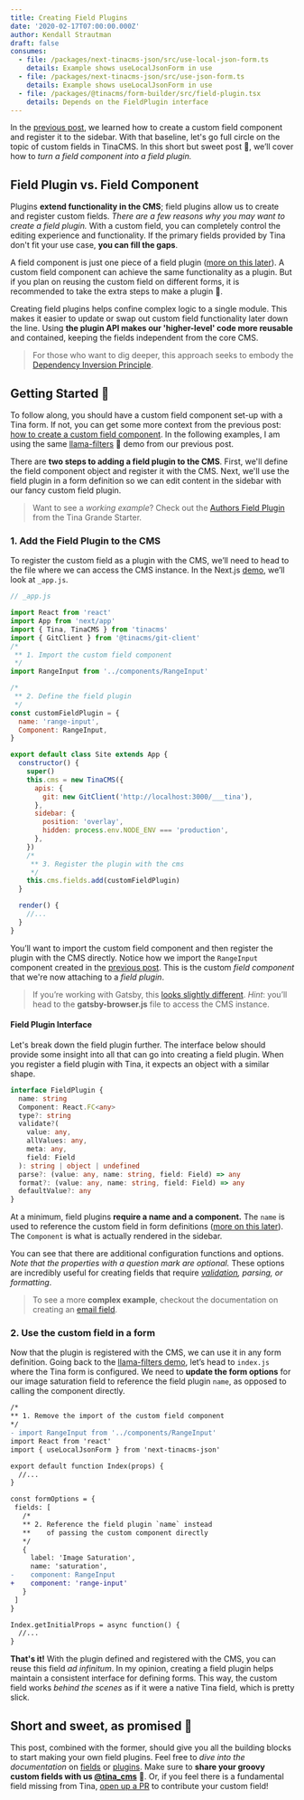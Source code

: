 ```yaml
---
title: Creating Field Plugins
date: '2020-02-17T07:00:00.000Z'
author: Kendall Strautman
draft: false
consumes:
  - file: /packages/next-tinacms-json/src/use-local-json-form.ts
    details: Example shows useLocalJsonForm in use
  - file: /packages/next-tinacms-json/src/use-json-form.ts
    details: Example shows useLocalJsonForm in use
  - file: /packages/@tinacms/form-builder/src/field-plugin.tsx
    details: Depends on the FieldPlugin interface
---
```


In the [previous post](https://tinacms.org/blog/custom-field-components), we learned how to create a custom field component and register it to the sidebar. With that baseline, let's go full circle on the topic of custom fields in TinaCMS. In this short but sweet post 🧁, we’ll cover how to _turn a field component into a field plugin._

## Field Plugin vs. Field Component

Plugins **extend functionality in the CMS**; field plugins allow us to create and register custom fields. _There are a few reasons why you may want to create a field plugin._ With a custom field, you can completely control the editing experience and functionality. If the primary fields provided by Tina don't fit your use case, **you can fill the gaps**.

A field component is just one piece of a field plugin ([more on this later](https://tinacms.org/blog/custom-field-plugins#field-plugin-interface)). A custom field component can achieve the same functionality as a plugin. But if you plan on reusing the custom field on different forms, it is recommended to take the extra steps to make a plugin 🔌.

Creating field plugins helps confine complex logic to a single module. This makes it easier to update or swap out custom field functionality later down the line. Using **the plugin API makes our 'higher-level' code more reusable** and contained, keeping the fields independent from the core CMS.

> For those who want to dig deeper, this approach seeks to embody the [Dependency Inversion Principle](https://stackify.com/dependency-inversion-principle/).

## Getting Started 👏

To follow along, you should have a custom field component set-up with a Tina form. If not, you can get some more context from the previous post: [how to create a custom field component](https://tinacms.org/blog/custom-field-components). In the following examples, I am using the same [llama-filters](https://github.com/kendallstrautman/llama-filters) 🦙 demo from our previous post.

There are **two steps to adding a field plugin to the CMS**. First, we'll define the field component object and register it with the CMS. Next, we'll use the field plugin in a form definition so we can edit content in the sidebar with our fancy custom field plugin.

> Want to see a _working example_? Check out the [Authors Field Plugin](https://github.com/tinacms/tina-starter-grande/blob/master/src/fields/authors.js) from the Tina Grande Starter.

### 1. Add the Field Plugin to the CMS

To register the custom field as a plugin with the CMS, we’ll need to head to the file where we can access the CMS instance. In the Next.js [demo](https://github.com/kendallstrautman/llama-filters/blob/master/pages/_app.js), we’ll look at `_app.js`.

```js
// _app.js

import React from 'react'
import App from 'next/app'
import { Tina, TinaCMS } from 'tinacms'
import { GitClient } from '@tinacms/git-client'
/*
 ** 1. Import the custom field component
 */
import RangeInput from '../components/RangeInput'

/*
 ** 2. Define the field plugin
 */
const customFieldPlugin = {
  name: 'range-input',
  Component: RangeInput,
}

export default class Site extends App {
  constructor() {
    super()
    this.cms = new TinaCMS({
      apis: {
        git: new GitClient('http://localhost:3000/___tina'),
      },
      sidebar: {
        position: 'overlay',
        hidden: process.env.NODE_ENV === 'production',
      },
    })
    /*
     ** 3. Register the plugin with the cms
     */
    this.cms.fields.add(customFieldPlugin)
  }

  render() {
    //...
  }
}
```

You’ll want to import the custom field component and then register the plugin with the CMS directly. Notice how we import the `RangeInput` component created in the [previous post](https://tinacms.org/blog/custom-field-components). This is the custom _field component_ that we're now attaching to a _field plugin_.

> If you’re working with Gatsby, this [looks slightly different](https://tinacms.org/docs/gatsby/custom-fields/). _Hint_: you’ll head to the **gatsby-browser.js** file to access the CMS instance.

#### Field Plugin Interface

Let's break down the field plugin further. The interface below should provide some insight into all that can go into creating a field plugin. When you register a field plugin with Tina, it expects an object with a similar shape.

```ts
interface FieldPlugin {
  name: string
  Component: React.FC<any>
  type?: string
  validate?(
    value: any,
    allValues: any,
    meta: any,
    field: Field
  ): string | object | undefined
  parse?: (value: any, name: string, field: Field) => any
  format?: (value: any, name: string, field: Field) => any
  defaultValue?: any
}
```

At a minimum, field plugins **require a name and a component.** The `name` is used to reference the custom field in form definitions ([more on this later](https://tinacms.org/blog/custom-field-plugins#2-use-the-custom-field-in-a-form)). The `Component` is what is actually rendered in the sidebar.

You can see that there are additional configuration functions and options. _Note that the properties with a question mark are optional._ These options are incredibly useful for creating fields that require _[validation](https://tinacms.org/docs/fields/custom-fields#validate-optional), parsing, or formatting_.

> To see a more **complex example**, checkout the documentation on creating an [email field](https://tinacms.org/docs/gatsby/custom-fields/).

### 2. Use the custom field in a form

Now that the plugin is registered with the CMS, we can use it in any form definition. Going back to the [llama-filters demo](https://github.com/kendallstrautman/llama-filters), let’s head to `index.js` where the Tina form is configured. We need to **update the form options** for our image saturation field to reference the field plugin `name`, as opposed to calling the component directly.

```diff
/*
** 1. Remove the import of the custom field component
*/
- import RangeInput from '../components/RangeInput'
import React from 'react'
import { useLocalJsonForm } from 'next-tinacms-json'

export default function Index(props) {
  //...
}

const formOptions = {
 fields: [
   /*
   ** 2. Reference the field plugin `name` instead
   **    of passing the custom component directly
   */
   {
     label: 'Image Saturation',
     name: 'saturation',
-    component: RangeInput
+    component: 'range-input'
   }
 ]
}

Index.getInitialProps = async function() {
  //...
}
```

**That's it!** With the plugin defined and registered with the CMS, you can reuse this field _ad infinitum_. In my opinion, creating a field plugin helps maintain a consistent interface for defining forms. This way, the custom field works _behind the scenes_ as if it were a native Tina field, which is pretty slick.

## Short and sweet, as promised 🍰

This post, combined with the former, should give you all the building blocks to start making your own field plugins. Feel free to _dive into the documentation_ on [fields](https://tinacms.org/docs/fields/custom-fields/) or [plugins](https://tinacms.org/docs/cms#plugins). Make sure to **share your groovy custom fields with us [@tina_cms](https://twitter.com/tina_cms)** 🖖. Or, if you feel there is a fundamental field missing from Tina, [open up a PR](https://github.com/tinacms/tinacms/) to contribute your custom field!
